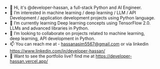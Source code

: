 - 👋 Hi, it's @developer-hassan, a full-stack Python and AI Engineer.
- 👀 I’m interested in machine learning / deep learning / LLM / API Development / application development projects using Python language.
- 🌱 I’m currently learning Deep learning concepts using TensorFlow 2.0. LLMs and advanced libraries in Python.
- 💞️ I’m looking to collaborate on projects related to machine learning, deep learning, API development in Python.
- 📫 You can reach me at - hassanasim5567@gmail.com or via linkedin https://www.linkedin.com/in/developer-hassan/
- 🛜 Want to see the portfolio live? find me at https://developer-hassan.vercel.app/
<!---
developer-hassan/developer-hassan is a ✨ special ✨ repository because its `README.md` (this file) appears on your GitHub profile.
You can click the Preview link to take a look at your changes.
--->
